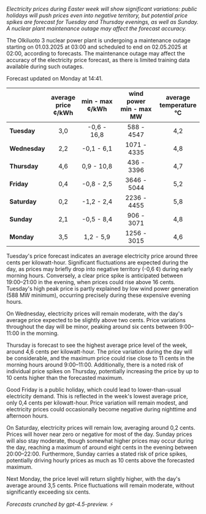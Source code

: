 *Electricity prices during Easter week will show significant variations: public holidays will push prices even into negative territory, but potential price spikes are forecast for Tuesday and Thursday evenings, as well as Sunday. A nuclear plant maintenance outage may affect the forecast accuracy.*

The Olkiluoto 3 nuclear power plant is undergoing a maintenance outage starting on 01.03.2025 at 03:00 and scheduled to end on 02.05.2025 at 02:00, according to forecasts. The maintenance outage may affect the accuracy of the electricity price forecast, as there is limited training data available during such outages.

Forecast updated on Monday at 14:41.

|              | average<br>price<br>¢/kWh | min - max<br>¢/kWh | wind power<br>min - max<br>MW | average<br>temperature<br>°C |
|:-------------|:----------------:|:----------------:|:-------------:|:-------------:|
| **Tuesday**      |       3,0        |    -0,6 - 16,8    |     588 - 4547     |       4,2       |
| **Wednesday**    |       2,2        |    -0,1 - 6,1     |    1071 - 4335     |       4,8       |
| **Thursday**     |       4,6        |     0,9 - 10,8    |     436 - 3396     |       4,7       |
| **Friday**       |       0,4        |    -0,8 - 2,5     |    3646 - 5044     |       5,2       |
| **Saturday**     |       0,2        |    -1,2 - 2,4     |    2236 - 4455     |       5,8       |
| **Sunday**       |       2,1        |    -0,5 - 8,4     |     906 - 3071     |       4,8       |
| **Monday**       |       3,5        |     1,2 - 5,9     |    1256 - 3015     |       4,6       |

Tuesday's price forecast indicates an average electricity price around three cents per kilowatt-hour. Significant fluctuations are expected during the day, as prices may briefly drop into negative territory (-0,6 ¢) during early morning hours. Conversely, a clear price spike is anticipated between 19:00–21:00 in the evening, when prices could rise above 16 cents. Tuesday's high peak price is partly explained by low wind power generation (588 MW minimum), occurring precisely during these expensive evening hours.

On Wednesday, electricity prices will remain moderate, with the day's average price expected to be slightly above two cents. Price variations throughout the day will be minor, peaking around six cents between 9:00–11:00 in the morning.

Thursday is forecast to see the highest average price level of the week, around 4,6 cents per kilowatt-hour. The price variation during the day will be considerable, and the maximum price could rise close to 11 cents in the morning hours around 9:00–11:00. Additionally, there is a noted risk of individual price spikes on Thursday, potentially increasing the price by up to 10 cents higher than the forecasted maximum.

Good Friday is a public holiday, which could lead to lower-than-usual electricity demand. This is reflected in the week's lowest average price, only 0,4 cents per kilowatt-hour. Price variation will remain modest, and electricity prices could occasionally become negative during nighttime and afternoon hours.

On Saturday, electricity prices will remain low, averaging around 0,2 cents. Prices will hover near zero or negative for most of the day. Sunday prices will also stay moderate, though somewhat higher prices may occur during the day, reaching a maximum of around eight cents in the evening between 20:00–22:00. Furthermore, Sunday carries a stated risk of price spikes, potentially driving hourly prices as much as 10 cents above the forecasted maximum.

Next Monday, the price level will return slightly higher, with the day's average around 3,5 cents. Price fluctuations will remain moderate, without significantly exceeding six cents.

*Forecasts crunched by gpt-4.5-preview.* ⚡
